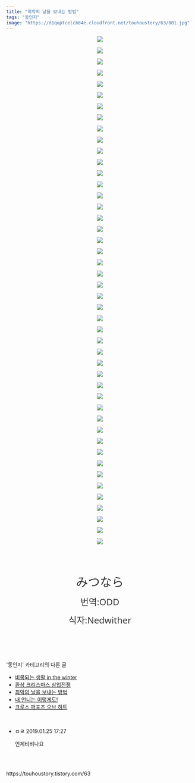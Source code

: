```yaml
---
title: "최악의 날을 보내는 방법"
tags: "동인지"
image: "https://d1quptcelcb84e.cloudfront.net/touhoustory/63/001.jpg"
---
```

<div class="article">
<div class="tt_article_useless_p_margin"><p style="text-align: center; clear: none; float: none;"><img src="{{ site.imgserver8 }}/touhoustory/63/001.jpg"/></p><p style="text-align: center; clear: none; float: none;"><img src="{{ site.imgserver8 }}/touhoustory/63/002.jpg"/></p><p style="text-align: center; clear: none; float: none;"><img src="{{ site.imgserver8 }}/touhoustory/63/003.jpg"/></p><p style="text-align: center; clear: none; float: none;"><img src="{{ site.imgserver8 }}/touhoustory/63/004.jpg"/></p><p style="text-align: center; clear: none; float: none;"><img src="{{ site.imgserver8 }}/touhoustory/63/005.jpg"/></p><p style="text-align: center; clear: none; float: none;"><img src="{{ site.imgserver8 }}/touhoustory/63/006.jpg"/></p><p style="text-align: center; clear: none; float: none;"><img src="{{ site.imgserver8 }}/touhoustory/63/007.jpg"/></p><p style="text-align: center; clear: none; float: none;"><img src="{{ site.imgserver8 }}/touhoustory/63/008.jpg"/></p><p style="text-align: center; clear: none; float: none;"><img src="{{ site.imgserver8 }}/touhoustory/63/009.jpg"/></p><p style="text-align: center; clear: none; float: none;"><img src="{{ site.imgserver8 }}/touhoustory/63/010.jpg"/></p><p style="text-align: center; clear: none; float: none;"><img src="{{ site.imgserver8 }}/touhoustory/63/011.jpg"/></p><p style="text-align: center; clear: none; float: none;"><img src="{{ site.imgserver8 }}/touhoustory/63/012.jpg"/></p><p style="text-align: center; clear: none; float: none;"><img src="{{ site.imgserver8 }}/touhoustory/63/013.jpg"/></p><p style="text-align: center; clear: none; float: none;"><img src="{{ site.imgserver8 }}/touhoustory/63/014.jpg"/></p><p style="text-align: center; clear: none; float: none;"><img src="{{ site.imgserver8 }}/touhoustory/63/015.jpg"/></p><p style="text-align: center; clear: none; float: none;"><img src="{{ site.imgserver8 }}/touhoustory/63/016.jpg"/></p><p style="text-align: center; clear: none; float: none;"><img src="{{ site.imgserver8 }}/touhoustory/63/017.jpg"/></p><p style="text-align: center; clear: none; float: none;"><img src="{{ site.imgserver8 }}/touhoustory/63/018.jpg"/></p><p style="text-align: center; clear: none; float: none;"><img src="{{ site.imgserver8 }}/touhoustory/63/019.jpg"/></p><p style="text-align: center; clear: none; float: none;"><img src="{{ site.imgserver8 }}/touhoustory/63/020.jpg"/></p><p style="text-align: center; clear: none; float: none;"><img src="{{ site.imgserver8 }}/touhoustory/63/021.jpg"/></p><p style="text-align: center; clear: none; float: none;"><img src="{{ site.imgserver8 }}/touhoustory/63/022.jpg"/></p><p style="text-align: center; clear: none; float: none;"><img src="{{ site.imgserver8 }}/touhoustory/63/023.jpg"/></p><p style="text-align: center; clear: none; float: none;"><img src="{{ site.imgserver8 }}/touhoustory/63/024.jpg"/></p><p style="text-align: center; clear: none; float: none;"><img src="{{ site.imgserver8 }}/touhoustory/63/025.jpg"/></p><p style="text-align: center; clear: none; float: none;"><img src="{{ site.imgserver8 }}/touhoustory/63/026.jpg"/></p><p style="text-align: center; clear: none; float: none;"><img src="{{ site.imgserver8 }}/touhoustory/63/027.jpg"/></p><p style="text-align: center; clear: none; float: none;"><img src="{{ site.imgserver8 }}/touhoustory/63/028.jpg"/></p><p style="text-align: center; clear: none; float: none;"><img src="{{ site.imgserver8 }}/touhoustory/63/029.jpg"/></p><p style="text-align: center; clear: none; float: none;"><img src="{{ site.imgserver8 }}/touhoustory/63/030.jpg"/></p><p style="text-align: center; clear: none; float: none;"><img src="{{ site.imgserver8 }}/touhoustory/63/031.jpg"/></p><p style="text-align: center; clear: none; float: none;"><img src="{{ site.imgserver8 }}/touhoustory/63/032.jpg"/></p><p style="text-align: center; clear: none; float: none;"><img src="{{ site.imgserver8 }}/touhoustory/63/033.jpg"/></p><p style="text-align: center; clear: none; float: none;"><img src="{{ site.imgserver8 }}/touhoustory/63/034.jpg"/></p><p style="text-align: center; clear: none; float: none;"><img src="{{ site.imgserver8 }}/touhoustory/63/035.jpg"/></p><p style="text-align: center; clear: none; float: none;"><img src="{{ site.imgserver8 }}/touhoustory/63/036.jpg"/></p><p style="text-align: center; clear: none; float: none;"><img src="{{ site.imgserver8 }}/touhoustory/63/037.jpg"/></p><p style="text-align: center; clear: none; float: none;"><img src="{{ site.imgserver8 }}/touhoustory/63/038.jpg"/></p><p style="text-align: center; clear: none; float: none;"><img src="{{ site.imgserver8 }}/touhoustory/63/039.jpg"/></p><p style="text-align: center; clear: none; float: none;"><img src="{{ site.imgserver8 }}/touhoustory/63/040.jpg"/></p><p style="text-align: center; clear: none; float: none;"><img src="{{ site.imgserver8 }}/touhoustory/63/041.jpg"/></p><p style="text-align: center; clear: none; float: none;"><img src="{{ site.imgserver8 }}/touhoustory/63/042.jpg"/></p><p style="text-align: center; clear: none; float: none;"><img src="{{ site.imgserver8 }}/touhoustory/63/043.jpg"/></p><p style="text-align: center; clear: none; float: none;"><img src="{{ site.imgserver8 }}/touhoustory/63/044.jpg"/></p><p style="text-align: center; clear: none; float: none;"><img src="{{ site.imgserver8 }}/touhoustory/63/045.jpg"/></p><p style="text-align: center; clear: none; float: none;"><img src="{{ site.imgserver8 }}/touhoustory/63/046.jpg"/></p><p><br/></p><p><br/></p><p style="text-align: center;"><span style='color: rgb(51, 51, 51); font-family: system-ui, -apple-system, "Segoe UI", Roboto, Ubuntu, Cantarell, "Noto Sans", sans-serif, "Hiragino Kaku Gothic ProN", Meiryo; font-size: 20px;'><span style='font-family: "맑은 고딕", sans-serif; font-size: 24pt;'></span><span style='font-family: "맑은 고딕", sans-serif; font-size: 24pt;'>みつなら</span><span style="font-size: 24pt;"></span><span style="font-size: 24pt;"></span></span></p><p style="text-align: center;"><font color="#333333" face="system-ui, -apple-system, Segoe UI, Roboto, Ubuntu, Cantarell, Noto Sans, sans-serif, Hiragino Kaku Gothic ProN, Meiryo"><span style="font-size: 20px;"><span style="font-size: 18pt;">번역:ODD</span></span></font></p><p style="text-align: center;"><font color="#333333" face="system-ui, -apple-system, Segoe UI, Roboto, Ubuntu, Cantarell, Noto Sans, sans-serif, Hiragino Kaku Gothic ProN, Meiryo"><span style="font-size: 20px;"><span style="font-size: 18pt;">식자:Nedwither</span></span></font></p><p><br/></p> </div></div><br/>
<div class="tagTrail">
</div><br/>
<div class="another">
<p>'동인지' 카테고리의 다른 글</p>
<ul>
<li><a href="/touhoustory_65">비봉되는 생활 in the winter</a></li>
<li><a href="/touhoustory_64">환상 크리스마스 상업전쟁</a></li>
<li><a href="/touhoustory_63">최악의 날을 보내는 방법</a></li>
<li><a href="/touhoustory_62">내 언니는 이렇게도!</a></li>
<li><a href="/touhoustory_61">크로스 퍼포즈 오브 하트</a></li>
</ul>
</div><br/>
<div class="cb_lstcomment">
<ul>
<li class="cb_thumb_off" id="comment14953107">
<div class="cb_comment_area">
<div class="cb_info_area">
<div class="cb_section">
<span class="cb_nick_name">ㅁㄹ</span>
<span class="cb_date">2019.01.25 17:27 </span>
</div>
</div>
<div class="cb_dsc_comment">
<p class="cb_dsc">
										언제비비나요
									</p>
</div>
</div></li>
</ul>
</div><br/>
<br/>
<p id="refer">https://touhoustory.tistory.com/63</p>
<br/>
